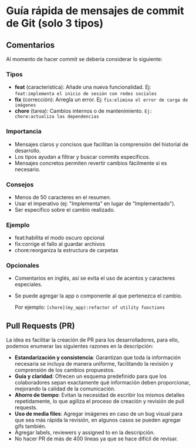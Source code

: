 # Guía rápida de mensajes de commit de Git (solo 3 tipos)
## Comentarios 
Al momento de hacer commit se debería considerar lo siguiente:

### Tipos
- **feat** (característica): Añade una nueva funcionalidad. Ej: `feat:implementa el inicio de sesión con redes sociales`
- **fix** (corrección): Arregla un error. Ej: `fix:elimina el error de carga de imágenes`
- **chore** (tarea): Cambios internos o de mantenimiento. `Ej: chore:actualiza las dependencias`

### Importancia
- Mensajes claros y concisos que facilitan la comprensión del historial de desarrollo.
- Los tipos ayudan a filtrar y buscar commits específicos.
- Mensajes concretos permiten revertir cambios fácilmente si es necesario.

### Consejos
- Menos de 50 caracteres en el resumen.
- Usar el imperativo (ej: "Implementa" en lugar de "Implementado").
- Ser específico sobre el cambio realizado.

### Ejemplo
- feat:habilita el modo oscuro opcional
- fix:corrige el fallo al guardar archivos
- chore:reorganiza la estructura de carpetas

### Opcionales

- Comentarios en inglés, así se evita el uso de acentos y caracteres especiales.
- Se puede agregar la app o componente al que pertenezca el cambio.

  Por ejemplo: `[chore](my_app):refactor of utility functions`

## Pull Requests (PR)

La idea es facilitar la creación de PR para los desarrolladores, para ello, podemos enumerar las siguientes razones en la descripción:
- **Estandarización y consistencia**: Garantizan que toda la información necesaria se incluya de manera uniforme, facilitando la revisión y comprensión de los cambios propuestos.
- **Guía y claridad**: Ofrecen un esquema predefinido para que los colaboradores sepan exactamente qué información deben proporcionar, mejorando la calidad de la comunicación.
- **Ahorro de tiempo**: Evitan la necesidad de escribir los mismos detalles repetidamente, lo que agiliza el proceso de creación y revisión de pull requests.
- **Uso de media files**: Agregar imágenes en caso de un bug visual para que sea más rápida la revisión, en algunos casos se pueden agregar gifs también.
- Agregar labels, reviewers y assigned to en la descripción.
- No hacer PR de más de 400 líneas ya que se hace difícil de revisar.
